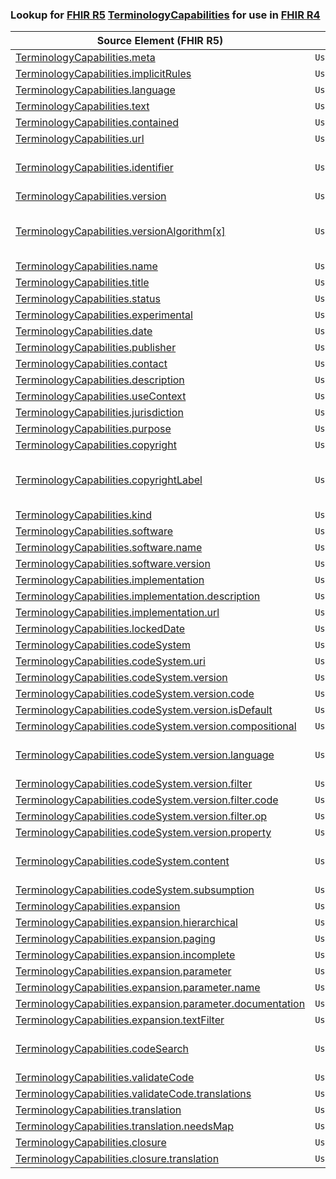 ### Lookup for [FHIR R5](https://hl7.org/fhir/R5/) [TerminologyCapabilities](https://hl7.org/fhir/R5/TerminologyCapabilities.html) for use in [FHIR R4](https://hl7.org/fhir/R4/)

| Source Element (FHIR R5) | Usage | Target |
| -------------- | ----- | ------ |
| [TerminologyCapabilities.meta](https://hl7.org/fhir/R5/TerminologyCapabilities.html#resource) | `UseElementSameName` | [TerminologyCapabilities.meta](https://hl7.org/fhir/R4/TerminologyCapabilities.html#resource) |
| [TerminologyCapabilities.implicitRules](https://hl7.org/fhir/R5/TerminologyCapabilities.html#resource) | `UseElementSameName` | [TerminologyCapabilities.implicitRules](https://hl7.org/fhir/R4/TerminologyCapabilities.html#resource) |
| [TerminologyCapabilities.language](https://hl7.org/fhir/R5/TerminologyCapabilities.html#resource) | `UseElementSameName` | [TerminologyCapabilities.language](https://hl7.org/fhir/R4/TerminologyCapabilities.html#resource) |
| [TerminologyCapabilities.text](https://hl7.org/fhir/R5/TerminologyCapabilities.html#resource) | `UseElementSameName` | [TerminologyCapabilities.text](https://hl7.org/fhir/R4/TerminologyCapabilities.html#resource) |
| [TerminologyCapabilities.contained](https://hl7.org/fhir/R5/TerminologyCapabilities.html#resource) | `UseElementSameName` | [TerminologyCapabilities.contained](https://hl7.org/fhir/R4/TerminologyCapabilities.html#resource) |
| [TerminologyCapabilities.url](https://hl7.org/fhir/R5/TerminologyCapabilities.html#resource) | `UseElementSameName` | [TerminologyCapabilities.url](https://hl7.org/fhir/R4/TerminologyCapabilities.html#resource) |
| [TerminologyCapabilities.identifier](https://hl7.org/fhir/R5/TerminologyCapabilities.html#resource) | `UseExtension` | [http://hl7.org/fhir/5.0/StructureDefinition/extension-TerminologyCapabilities.identifier](StructureDefinition-ext-R5-TerminologyCapabilities.identifier.html) |
| [TerminologyCapabilities.version](https://hl7.org/fhir/R5/TerminologyCapabilities.html#resource) | `UseElementSameName` | [TerminologyCapabilities.version](https://hl7.org/fhir/R4/TerminologyCapabilities.html#resource) |
| [TerminologyCapabilities.versionAlgorithm[x]](https://hl7.org/fhir/R5/TerminologyCapabilities.html#resource) | `UseExtension` | [http://hl7.org/fhir/5.0/StructureDefinition/extension-TerminologyCapabilities.versionAlgorithm](StructureDefinition-ext-R5-TerminologyCapabilities.versionAlgorithm.html) |
| [TerminologyCapabilities.name](https://hl7.org/fhir/R5/TerminologyCapabilities.html#resource) | `UseElementSameName` | [TerminologyCapabilities.name](https://hl7.org/fhir/R4/TerminologyCapabilities.html#resource) |
| [TerminologyCapabilities.title](https://hl7.org/fhir/R5/TerminologyCapabilities.html#resource) | `UseElementSameName` | [TerminologyCapabilities.title](https://hl7.org/fhir/R4/TerminologyCapabilities.html#resource) |
| [TerminologyCapabilities.status](https://hl7.org/fhir/R5/TerminologyCapabilities.html#resource) | `UseElementSameName` | [TerminologyCapabilities.status](https://hl7.org/fhir/R4/TerminologyCapabilities.html#resource) |
| [TerminologyCapabilities.experimental](https://hl7.org/fhir/R5/TerminologyCapabilities.html#resource) | `UseElementSameName` | [TerminologyCapabilities.experimental](https://hl7.org/fhir/R4/TerminologyCapabilities.html#resource) |
| [TerminologyCapabilities.date](https://hl7.org/fhir/R5/TerminologyCapabilities.html#resource) | `UseElementSameName` | [TerminologyCapabilities.date](https://hl7.org/fhir/R4/TerminologyCapabilities.html#resource) |
| [TerminologyCapabilities.publisher](https://hl7.org/fhir/R5/TerminologyCapabilities.html#resource) | `UseElementSameName` | [TerminologyCapabilities.publisher](https://hl7.org/fhir/R4/TerminologyCapabilities.html#resource) |
| [TerminologyCapabilities.contact](https://hl7.org/fhir/R5/TerminologyCapabilities.html#resource) | `UseElementSameName` | [TerminologyCapabilities.contact](https://hl7.org/fhir/R4/TerminologyCapabilities.html#resource) |
| [TerminologyCapabilities.description](https://hl7.org/fhir/R5/TerminologyCapabilities.html#resource) | `UseElementSameName` | [TerminologyCapabilities.description](https://hl7.org/fhir/R4/TerminologyCapabilities.html#resource) |
| [TerminologyCapabilities.useContext](https://hl7.org/fhir/R5/TerminologyCapabilities.html#resource) | `UseElementSameName` | [TerminologyCapabilities.useContext](https://hl7.org/fhir/R4/TerminologyCapabilities.html#resource) |
| [TerminologyCapabilities.jurisdiction](https://hl7.org/fhir/R5/TerminologyCapabilities.html#resource) | `UseElementSameName` | [TerminologyCapabilities.jurisdiction](https://hl7.org/fhir/R4/TerminologyCapabilities.html#resource) |
| [TerminologyCapabilities.purpose](https://hl7.org/fhir/R5/TerminologyCapabilities.html#resource) | `UseElementSameName` | [TerminologyCapabilities.purpose](https://hl7.org/fhir/R4/TerminologyCapabilities.html#resource) |
| [TerminologyCapabilities.copyright](https://hl7.org/fhir/R5/TerminologyCapabilities.html#resource) | `UseElementSameName` | [TerminologyCapabilities.copyright](https://hl7.org/fhir/R4/TerminologyCapabilities.html#resource) |
| [TerminologyCapabilities.copyrightLabel](https://hl7.org/fhir/R5/TerminologyCapabilities.html#resource) | `UseExtension` | [http://hl7.org/fhir/5.0/StructureDefinition/extension-TerminologyCapabilities.copyrightLabel](StructureDefinition-ext-R5-TerminologyCapabilities.copyrightLabel.html) |
| [TerminologyCapabilities.kind](https://hl7.org/fhir/R5/TerminologyCapabilities.html#resource) | `UseElementSameName` | [TerminologyCapabilities.kind](https://hl7.org/fhir/R4/TerminologyCapabilities.html#resource) |
| [TerminologyCapabilities.software](https://hl7.org/fhir/R5/TerminologyCapabilities.html#resource) | `UseElementSameName` | [TerminologyCapabilities.software](https://hl7.org/fhir/R4/TerminologyCapabilities.html#resource) |
| [TerminologyCapabilities.software.name](https://hl7.org/fhir/R5/TerminologyCapabilities.html#resource) | `UseElementSameName` | [TerminologyCapabilities.software.name](https://hl7.org/fhir/R4/TerminologyCapabilities.html#resource) |
| [TerminologyCapabilities.software.version](https://hl7.org/fhir/R5/TerminologyCapabilities.html#resource) | `UseElementSameName` | [TerminologyCapabilities.software.version](https://hl7.org/fhir/R4/TerminologyCapabilities.html#resource) |
| [TerminologyCapabilities.implementation](https://hl7.org/fhir/R5/TerminologyCapabilities.html#resource) | `UseElementSameName` | [TerminologyCapabilities.implementation](https://hl7.org/fhir/R4/TerminologyCapabilities.html#resource) |
| [TerminologyCapabilities.implementation.description](https://hl7.org/fhir/R5/TerminologyCapabilities.html#resource) | `UseElementSameName` | [TerminologyCapabilities.implementation.description](https://hl7.org/fhir/R4/TerminologyCapabilities.html#resource) |
| [TerminologyCapabilities.implementation.url](https://hl7.org/fhir/R5/TerminologyCapabilities.html#resource) | `UseElementSameName` | [TerminologyCapabilities.implementation.url](https://hl7.org/fhir/R4/TerminologyCapabilities.html#resource) |
| [TerminologyCapabilities.lockedDate](https://hl7.org/fhir/R5/TerminologyCapabilities.html#resource) | `UseElementSameName` | [TerminologyCapabilities.lockedDate](https://hl7.org/fhir/R4/TerminologyCapabilities.html#resource) |
| [TerminologyCapabilities.codeSystem](https://hl7.org/fhir/R5/TerminologyCapabilities.html#resource) | `UseElementSameName` | [TerminologyCapabilities.codeSystem](https://hl7.org/fhir/R4/TerminologyCapabilities.html#resource) |
| [TerminologyCapabilities.codeSystem.uri](https://hl7.org/fhir/R5/TerminologyCapabilities.html#resource) | `UseElementSameName` | [TerminologyCapabilities.codeSystem.uri](https://hl7.org/fhir/R4/TerminologyCapabilities.html#resource) |
| [TerminologyCapabilities.codeSystem.version](https://hl7.org/fhir/R5/TerminologyCapabilities.html#resource) | `UseElementSameName` | [TerminologyCapabilities.codeSystem.version](https://hl7.org/fhir/R4/TerminologyCapabilities.html#resource) |
| [TerminologyCapabilities.codeSystem.version.code](https://hl7.org/fhir/R5/TerminologyCapabilities.html#resource) | `UseElementSameName` | [TerminologyCapabilities.codeSystem.version.code](https://hl7.org/fhir/R4/TerminologyCapabilities.html#resource) |
| [TerminologyCapabilities.codeSystem.version.isDefault](https://hl7.org/fhir/R5/TerminologyCapabilities.html#resource) | `UseElementSameName` | [TerminologyCapabilities.codeSystem.version.isDefault](https://hl7.org/fhir/R4/TerminologyCapabilities.html#resource) |
| [TerminologyCapabilities.codeSystem.version.compositional](https://hl7.org/fhir/R5/TerminologyCapabilities.html#resource) | `UseElementSameName` | [TerminologyCapabilities.codeSystem.version.compositional](https://hl7.org/fhir/R4/TerminologyCapabilities.html#resource) |
| [TerminologyCapabilities.codeSystem.version.language](https://hl7.org/fhir/R5/TerminologyCapabilities.html#resource) | `UseExtension` | [http://hl7.org/fhir/5.0/StructureDefinition/extension-TerminologyCapabilities.codeSystem.version.language](StructureDefinition-ext-R5-TC.co.ve.language.html) |
| [TerminologyCapabilities.codeSystem.version.filter](https://hl7.org/fhir/R5/TerminologyCapabilities.html#resource) | `UseElementSameName` | [TerminologyCapabilities.codeSystem.version.filter](https://hl7.org/fhir/R4/TerminologyCapabilities.html#resource) |
| [TerminologyCapabilities.codeSystem.version.filter.code](https://hl7.org/fhir/R5/TerminologyCapabilities.html#resource) | `UseElementSameName` | [TerminologyCapabilities.codeSystem.version.filter.code](https://hl7.org/fhir/R4/TerminologyCapabilities.html#resource) |
| [TerminologyCapabilities.codeSystem.version.filter.op](https://hl7.org/fhir/R5/TerminologyCapabilities.html#resource) | `UseElementSameName` | [TerminologyCapabilities.codeSystem.version.filter.op](https://hl7.org/fhir/R4/TerminologyCapabilities.html#resource) |
| [TerminologyCapabilities.codeSystem.version.property](https://hl7.org/fhir/R5/TerminologyCapabilities.html#resource) | `UseElementSameName` | [TerminologyCapabilities.codeSystem.version.property](https://hl7.org/fhir/R4/TerminologyCapabilities.html#resource) |
| [TerminologyCapabilities.codeSystem.content](https://hl7.org/fhir/R5/TerminologyCapabilities.html#resource) | `UseExtension` | [http://hl7.org/fhir/5.0/StructureDefinition/extension-TerminologyCapabilities.codeSystem.content](StructureDefinition-ext-R5-TC.co.content.html) |
| [TerminologyCapabilities.codeSystem.subsumption](https://hl7.org/fhir/R5/TerminologyCapabilities.html#resource) | `UseElementSameName` | [TerminologyCapabilities.codeSystem.subsumption](https://hl7.org/fhir/R4/TerminologyCapabilities.html#resource) |
| [TerminologyCapabilities.expansion](https://hl7.org/fhir/R5/TerminologyCapabilities.html#resource) | `UseElementSameName` | [TerminologyCapabilities.expansion](https://hl7.org/fhir/R4/TerminologyCapabilities.html#resource) |
| [TerminologyCapabilities.expansion.hierarchical](https://hl7.org/fhir/R5/TerminologyCapabilities.html#resource) | `UseElementSameName` | [TerminologyCapabilities.expansion.hierarchical](https://hl7.org/fhir/R4/TerminologyCapabilities.html#resource) |
| [TerminologyCapabilities.expansion.paging](https://hl7.org/fhir/R5/TerminologyCapabilities.html#resource) | `UseElementSameName` | [TerminologyCapabilities.expansion.paging](https://hl7.org/fhir/R4/TerminologyCapabilities.html#resource) |
| [TerminologyCapabilities.expansion.incomplete](https://hl7.org/fhir/R5/TerminologyCapabilities.html#resource) | `UseElementSameName` | [TerminologyCapabilities.expansion.incomplete](https://hl7.org/fhir/R4/TerminologyCapabilities.html#resource) |
| [TerminologyCapabilities.expansion.parameter](https://hl7.org/fhir/R5/TerminologyCapabilities.html#resource) | `UseElementSameName` | [TerminologyCapabilities.expansion.parameter](https://hl7.org/fhir/R4/TerminologyCapabilities.html#resource) |
| [TerminologyCapabilities.expansion.parameter.name](https://hl7.org/fhir/R5/TerminologyCapabilities.html#resource) | `UseElementSameName` | [TerminologyCapabilities.expansion.parameter.name](https://hl7.org/fhir/R4/TerminologyCapabilities.html#resource) |
| [TerminologyCapabilities.expansion.parameter.documentation](https://hl7.org/fhir/R5/TerminologyCapabilities.html#resource) | `UseElementSameName` | [TerminologyCapabilities.expansion.parameter.documentation](https://hl7.org/fhir/R4/TerminologyCapabilities.html#resource) |
| [TerminologyCapabilities.expansion.textFilter](https://hl7.org/fhir/R5/TerminologyCapabilities.html#resource) | `UseElementSameName` | [TerminologyCapabilities.expansion.textFilter](https://hl7.org/fhir/R4/TerminologyCapabilities.html#resource) |
| [TerminologyCapabilities.codeSearch](https://hl7.org/fhir/R5/TerminologyCapabilities.html#resource) | `UseExtension` | [http://hl7.org/fhir/5.0/StructureDefinition/extension-TerminologyCapabilities.codeSearch](StructureDefinition-ext-R5-TerminologyCapabilities.codeSearch.html) |
| [TerminologyCapabilities.validateCode](https://hl7.org/fhir/R5/TerminologyCapabilities.html#resource) | `UseElementSameName` | [TerminologyCapabilities.validateCode](https://hl7.org/fhir/R4/TerminologyCapabilities.html#resource) |
| [TerminologyCapabilities.validateCode.translations](https://hl7.org/fhir/R5/TerminologyCapabilities.html#resource) | `UseElementSameName` | [TerminologyCapabilities.validateCode.translations](https://hl7.org/fhir/R4/TerminologyCapabilities.html#resource) |
| [TerminologyCapabilities.translation](https://hl7.org/fhir/R5/TerminologyCapabilities.html#resource) | `UseElementSameName` | [TerminologyCapabilities.translation](https://hl7.org/fhir/R4/TerminologyCapabilities.html#resource) |
| [TerminologyCapabilities.translation.needsMap](https://hl7.org/fhir/R5/TerminologyCapabilities.html#resource) | `UseElementSameName` | [TerminologyCapabilities.translation.needsMap](https://hl7.org/fhir/R4/TerminologyCapabilities.html#resource) |
| [TerminologyCapabilities.closure](https://hl7.org/fhir/R5/TerminologyCapabilities.html#resource) | `UseElementSameName` | [TerminologyCapabilities.closure](https://hl7.org/fhir/R4/TerminologyCapabilities.html#resource) |
| [TerminologyCapabilities.closure.translation](https://hl7.org/fhir/R5/TerminologyCapabilities.html#resource) | `UseElementSameName` | [TerminologyCapabilities.closure.translation](https://hl7.org/fhir/R4/TerminologyCapabilities.html#resource) |
